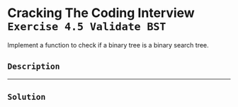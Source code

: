 # Cracking The Coding Interview `Exercise 4.5 Validate BST`

Implement a function to check if a binary tree is a binary search tree.

## `Description`

---

## `Solution`
